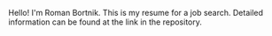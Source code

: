 Hello! I'm Roman Bortnik. This is my resume for a job search. Detailed information can be found at the link in the repository.
